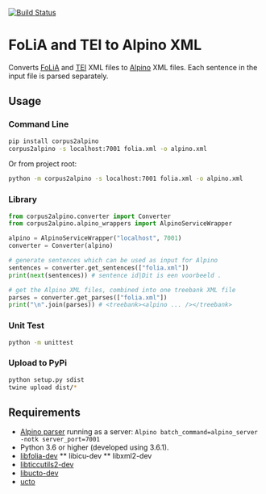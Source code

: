 [![Build Status](https://travis-ci.org/UUDigitalHumanitieslab/corpus2alpino.svg?branch=master)](https://travis-ci.org/UUDigitalHumanitieslab/corpus2alpino)

# FoLiA and TEI to Alpino XML

Converts [FoLiA](https://proycon.github.io/folia/) and [TEI](http://www.tei-c.org) XML files to [Alpino](www.let.rug.nl/vannoord/alp/Alpino) XML files. Each sentence in the input file is parsed separately.

## Usage

### Command Line
```bash
pip install corpus2alpino
corpus2alpino -s localhost:7001 folia.xml -o alpino.xml
```

Or from project root:

```bash
python -m corpus2alpino -s localhost:7001 folia.xml -o alpino.xml
```

### Library
```python
from corpus2alpino.converter import Converter
from corpus2alpino.alpino_wrappers import AlpinoServiceWrapper

alpino = AlpinoServiceWrapper("localhost", 7001)
converter = Converter(alpino)

# generate sentences which can be used as input for Alpino
sentences = converter.get_sentences(["folia.xml"])
print(next(sentences)) # sentence id|Dit is een voorbeeld .

# get the Alpino XML files, combined into one treebank XML file
parses = converter.get_parses(["folia.xml"])
print("\n".join(parses)) # <treebank><alpino ... /></treebank>
```

### Unit Test

```bash
python -m unittest
```

### Upload to PyPi

```bash
python setup.py sdist
twine upload dist/*
```

## Requirements

* [Alpino parser](http://www.let.rug.nl/vannoord/alp/Alpino) running as a server: `Alpino batch_command=alpino_server -notk server_port=7001`
* Python 3.6 or higher (developed using 3.6.1).
* [libfolia-dev](https://packages.ubuntu.com/bionic/libfolia-dev)
** libicu-dev
** libxml2-dev
* [libticcutils2-dev](https://packages.ubuntu.com/bionic/libticcutils2-dev)
* [libucto-dev](https://packages.ubuntu.com/bionic/libucto-dev)
* [ucto](https://packages.ubuntu.com/bionic/ucto)
